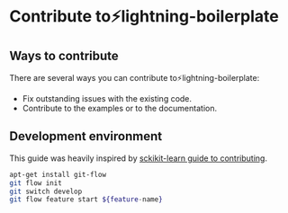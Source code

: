 # Contribute to⚡lightning-boilerplate

## Ways to contribute

There are several ways you can contribute to⚡lightning-boilerplate:

* Fix outstanding issues with the existing code.
* Contribute to the examples or to the documentation.

## Development environment

This guide was heavily inspired by [sckikit-learn guide to contributing](https://scikit-learn.org/dev/developers/contributing.html).

```bash
apt-get install git-flow
git flow init
git switch develop
git flow feature start ${feature-name}
```
